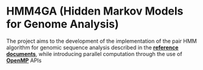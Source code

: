 # HMM4GA (Hidden Markov Models for Genome Analysis)

The project aims to the development of the implementation of the pair HMM algorithm for genomic sequence analysis described in the
[**reference documents**](https://github.com/LeoGori/HMM4GA/tree/main/references), while introducing parallel
computation through the use of [**OpenMP**](https://www.openmp.org/) APIs
